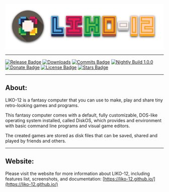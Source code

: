![LIKO-12](https://github.com/LIKO-12/Extras/raw/master/Readme-Screenshots/Header_Logo.png)

---

[![Release Badge](https://img.shields.io/github/release/LIKO-12/LIKO-12/all.svg)](https://github.com/LIKO-12/LIKO-12/releases)
[![Downloads](https://img.shields.io/github/downloads/LIKO-12/LIKO-12/total.svg)](https://github.com/LIKO-12/LIKO-12/releases)
[![Commits Badge](https://img.shields.io/github/commits-since/LIKO-12/LIKO-12/latest.svg)](https://github.com/LIKO-12/LIKO-12/commits/master)
[![Nightly Build 1.0.0](https://img.shields.io/badge/nightly_builds-v1.0.0-orange.svg)](https://liko-12.github.io/Nightly/)
[![Donate Badge](https://img.shields.io/badge/%24-Donate-ff69b4.svg)](https://liko-12.github.io/#/Donate)
[![License Badge](https://img.shields.io/badge/License-MIT-blue.svg)](?id=license)
[![Stars Badge](https://img.shields.io/github/stars/LIKO-12/LIKO-12.svg?style=flat&label=Stars)](https://github.com/LIKO-12/LIKO-12)

---

## About:

LIKO-12 is a fantasy computer that you can use to make, play and share tiny retro-looking games and programs.

This fantasy computer comes with a default, fully customizable, DOS-like operating system installed, called DiskOS,
which provides and environment with basic command line programs and visual game editors.

The created games are stored as disk files that can be saved, shared and played by friends and others.

---

## Website:

Please visit the website for more information about LIKO-12, including features list, screenshots, and documentation: [https://liko-12.github.io/](https://liko-12.github.io/)